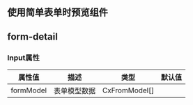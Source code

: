 ## 使用简单表单时预览组件

## form-detail

### Input属性

| 属性值 | 描述 | 类型 | 默认值 |
| :----: | :----:| :----: | :----:  |
| formModel | 表单模型数据 | CxFromModel[] |  | 


